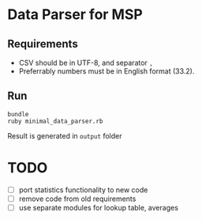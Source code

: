 # Data Parser for MSP

## Requirements

* CSV should be in UTF-8, and separator `,`
* Preferrably numbers must be in English format (33.2).

## Run

```
bundle
ruby minimal_data_parser.rb
```

Result is generated in `output` folder

# TODO

- [ ] port statistics functionality to new code
- [ ] remove code from old requirements
- [ ] use separate modules for lookup table, averages
